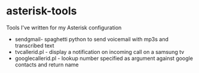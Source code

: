 asterisk-tools
==============

Tools I've written for my Asterisk configuration

* sendgmail- spaghetti python to send voicemail with mp3s and transcribed text
* tvcallerid.pl - display a notification on incoming call on a samsung tv
* googlecallerid.pl - lookup number specified as argument against google contacts and return name

